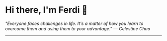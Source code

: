 <h1>Hi there, I'm Ferdi 👋</h1>

<p><em>
  "Everyone faces challenges in life. It's a matter of how you learn to overcome them and using them to your advantage." — Celestine Chua
</em></p>

---
